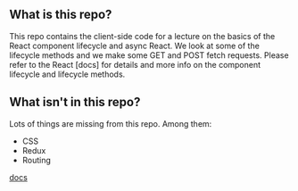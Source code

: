 ## What is this repo?

This repo contains the client-side code for a lecture on the basics of the React component lifecycle and async React.  We look at some of the lifecycle methods and we make some GET and POST fetch requests.  Please refer to the React [docs] for details and more info on the component lifecycle and lifecycle methods.

## What isn't in this repo?

Lots of things are missing from this repo.  Among them:
- CSS
- Redux
- Routing


[docs](https://reactjs.org)
